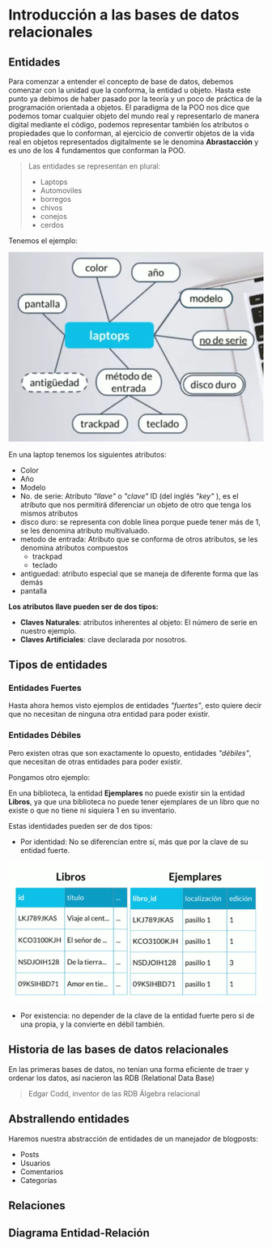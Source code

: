 # Introducción a las bases de datos relacionales

## Entidades

Para comenzar a entender el concepto de base de datos, debemos comenzar con la unidad que la conforma, la entidad u objeto.
Hasta este punto ya debimos de haber pasado por la teoría y un poco de práctica de la programación orientada a objetos.
El paradigma de la POO nos dice que podemos tomar cualquier objeto del mundo real y representarlo de manera digital mediante el código, podemos representar también los atributos o propiedades que lo conforman, al ejercicio de convertir objetos de la vida real en objetos representados digitalmente se le denomina **Abrastacción** y es uno de los 4 fundamentos que conforman la POO.

> Las entidades se representan en plural:
>
> - Laptops
> - Automoviles
> - borregos
> - chivos
> - conejos
> - cerdos

Tenemos el ejemplo:

![objeto](./assets/Screenshot%202025-01-18%20172817.png)

En una laptop tenemos los siguientes atributos:

- Color
- Año
- Modelo
- No. de serie: Atributo _"llave"_ o _"clave"_ ID (del inglés _"key"_ ), es el atributo que nos permitirá diferenciar un objeto de otro que tenga los mismos atributos
- disco duro: se representa con doble linea porque puede tener más de 1, se les denomina atributo multivaluado.
- metodo de entrada: Atributo que se conforma de otros atributos, se les denomina atributos compuestos
  - trackpad
  - teclado
- antiguedad: atributo especial que se maneja de diferente forma que las demás
- pantalla

**Los atributos llave pueden ser de dos tipos:**

- **Claves Naturales**: atributos inherentes al objeto: El número de serie en nuestro ejemplo.
- **Claves Artificiales**: clave declarada por nosotros.

## Tipos de entidades

### Entidades Fuertes

Hasta ahora hemos visto ejemplos de entidades _"fuertes"_, esto quiere decir que no necesitan de ninguna otra entidad para poder existir.

### Entidades Débiles

Pero existen otras que son exactamente lo opuesto, entidades _"débiles"_, que necesitan de otras entidades para poder existir.

Pongamos otro ejemplo:

En una biblioteca, la entidad **Ejemplares** no puede existir sin la entidad **Libros**, ya que una biblioteca no puede tener ejemplares de un libro que no existe o que no tiene ni siquiera 1 en su inventario.

Estas identidades pueden ser de dos tipos:

- Por identidad: No se diferencían entre sí, más que por la clave de su entidad fuerte.

![debiles](./assets/Screenshot%202025-01-18%20175241.png)

- Por existencia: no depender de la clave de la entidad fuerte pero si de una propia, y la convierte en débil también.

## Historia de las bases de datos relacionales

En las primeras bases de datos, no tenían una forma eficiente de traer y ordenar los datos, así nacieron las RDB (Relational Data Base)

> Edgar Codd, inventor de las RDB
> Álgebra relacional

## Abstrallendo entidades

Haremos nuestra abstracción de entidades de un manejador de blogposts:

- Posts
- Usuarios
- Comentarios
- Categorías

## Relaciones

## Diagrama Entidad-Relación
